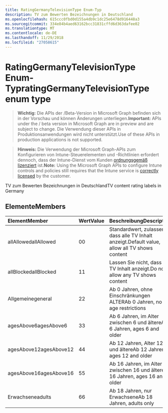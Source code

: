 ```yaml
---
title: RatingGermanyTelevisionType Enum-Typ
description: TV zum Bewerten Bezeichnungen in Deutschland
ms.openlocfilehash: 615ccc0fbd0d155a4db9c1dc25e6478d916448a3
ms.sourcegitcommit: 334e84b4aed63162bcc31831cffd6d363dafee02
ms.translationtype: MT
ms.contentlocale: de-DE
ms.lasthandoff: 11/29/2018
ms.locfileid: "27058615"
---
```

# <a name="ratinggermanytelevisiontype-enum-type"></a><span data-ttu-id="b84d1-103">RatingGermanyTelevisionType Enum-Typ</span><span class="sxs-lookup"><span data-stu-id="b84d1-103">ratingGermanyTelevisionType enum type</span></span>

> <span data-ttu-id="b84d1-104">**Wichtig:** Die APIs der /Beta-Version in Microsoft Graph befinden sich in der Vorschau und können Änderungen unterliegen.</span><span class="sxs-lookup"><span data-stu-id="b84d1-104">**Important:** APIs under the / beta version in Microsoft Graph are in preview and are subject to change.</span></span> <span data-ttu-id="b84d1-105">Die Verwendung dieser APIs in Produktionsanwendungen wird nicht unterstützt.</span><span class="sxs-lookup"><span data-stu-id="b84d1-105">Use of these APIs in production applications is not supported.</span></span>

> <span data-ttu-id="b84d1-106">**Hinweis:** Die Verwendung der Microsoft Graph-APIs zum Konfigurieren von Intune-Steuerelementen und -Richtlinien erfordert dennoch, dass der Intune-Dienst vom Kunden [ordnungsgemäß lizenziert](https://go.microsoft.com/fwlink/?linkid=839381) ist.</span><span class="sxs-lookup"><span data-stu-id="b84d1-106">**Note:** Using the Microsoft Graph APIs to configure Intune controls and policies still requires that the Intune service is [correctly licensed](https://go.microsoft.com/fwlink/?linkid=839381) by the customer.</span></span>

<span data-ttu-id="b84d1-107">TV zum Bewerten Bezeichnungen in Deutschland</span><span class="sxs-lookup"><span data-stu-id="b84d1-107">TV content rating labels in Germany</span></span>
## <a name="members"></a><span data-ttu-id="b84d1-108">Elemente</span><span class="sxs-lookup"><span data-stu-id="b84d1-108">Members</span></span>
|<span data-ttu-id="b84d1-109">Element</span><span class="sxs-lookup"><span data-stu-id="b84d1-109">Member</span></span>|<span data-ttu-id="b84d1-110">Wert</span><span class="sxs-lookup"><span data-stu-id="b84d1-110">Value</span></span>|<span data-ttu-id="b84d1-111">Beschreibung</span><span class="sxs-lookup"><span data-stu-id="b84d1-111">Description</span></span>|
|:---|:---|:---|
|<span data-ttu-id="b84d1-112">allAllowed</span><span class="sxs-lookup"><span data-stu-id="b84d1-112">allAllowed</span></span>|<span data-ttu-id="b84d1-113">0</span><span class="sxs-lookup"><span data-stu-id="b84d1-113">0</span></span>|<span data-ttu-id="b84d1-114">Standardwert, zulassen, dass alle TV Inhalt anzeigt.</span><span class="sxs-lookup"><span data-stu-id="b84d1-114">Default value, allow all TV shows content</span></span>|
|<span data-ttu-id="b84d1-115">allBlocked</span><span class="sxs-lookup"><span data-stu-id="b84d1-115">allBlocked</span></span>|<span data-ttu-id="b84d1-116">1</span><span class="sxs-lookup"><span data-stu-id="b84d1-116">1</span></span>|<span data-ttu-id="b84d1-117">Lassen Sie nicht, dass alle TV Inhalt anzeigt.</span><span class="sxs-lookup"><span data-stu-id="b84d1-117">Do not allow any TV shows content</span></span>|
|<span data-ttu-id="b84d1-118">Allgemeine</span><span class="sxs-lookup"><span data-stu-id="b84d1-118">general</span></span>|<span data-ttu-id="b84d1-119">2</span><span class="sxs-lookup"><span data-stu-id="b84d1-119">2</span></span>|<span data-ttu-id="b84d1-120">Ab 0 Jahren, ohne Einschränkungen ALTER</span><span class="sxs-lookup"><span data-stu-id="b84d1-120">Ab 0 Jahren, no age restrictions</span></span>|
|<span data-ttu-id="b84d1-121">agesAbove6</span><span class="sxs-lookup"><span data-stu-id="b84d1-121">agesAbove6</span></span>|<span data-ttu-id="b84d1-122">3</span><span class="sxs-lookup"><span data-stu-id="b84d1-122">3</span></span>|<span data-ttu-id="b84d1-123">Ab 6 Jahren, im Alter zwischen 6 und ältere</span><span class="sxs-lookup"><span data-stu-id="b84d1-123">Ab 6 Jahren, ages 6 and older</span></span>|
|<span data-ttu-id="b84d1-124">agesAbove12</span><span class="sxs-lookup"><span data-stu-id="b84d1-124">agesAbove12</span></span>|<span data-ttu-id="b84d1-125">4</span><span class="sxs-lookup"><span data-stu-id="b84d1-125">4</span></span>|<span data-ttu-id="b84d1-126">Ab 12 Jahren, Alter 12 und ältere</span><span class="sxs-lookup"><span data-stu-id="b84d1-126">Ab 12 Jahren, ages 12 and older</span></span>|
|<span data-ttu-id="b84d1-127">agesAbove16</span><span class="sxs-lookup"><span data-stu-id="b84d1-127">agesAbove16</span></span>|<span data-ttu-id="b84d1-128">5</span><span class="sxs-lookup"><span data-stu-id="b84d1-128">5</span></span>|<span data-ttu-id="b84d1-129">Ab 16 Jahren, im Alter zwischen 16 und ältere</span><span class="sxs-lookup"><span data-stu-id="b84d1-129">Ab 16 Jahren, ages 16 and older</span></span>|
|<span data-ttu-id="b84d1-130">Erwachsene</span><span class="sxs-lookup"><span data-stu-id="b84d1-130">adults</span></span>|<span data-ttu-id="b84d1-131">6</span><span class="sxs-lookup"><span data-stu-id="b84d1-131">6</span></span>|<span data-ttu-id="b84d1-132">Ab 18 Jahren, nur Erwachsene</span><span class="sxs-lookup"><span data-stu-id="b84d1-132">Ab 18 Jahren, adults only</span></span>|





